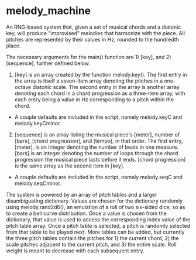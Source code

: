 # melody_machine
An RNG-based system that, given a set of musical chords and a diatonic key, will produce "improvised" melodies that harmonize with the piece. All pitches are represented by their values in Hz, rounded to the hundredth place.

The necessary arguments for the main() function are 1) [key], and 2) [sequence], further defined below.
  1)  [key] is an array created by the function melody.key(). The first entry in the array is itself a seven-item array denoting the pitches in a one-octave diatonic scale. The second entry in the array is another array denoting each chord in a chord progression as a three-item array, with each entry being a value in Hz corresponding to a pitch within the chord.
  * A couple defaults are included in the script, namely melody.keyC and melody.keyCminor.
  2)  [sequence] is an array listing the musical piece's [meter], number of [bars], [chord progression], and [tempo], in that order. The first entry, [meter], is an integer denoting the number of beats in one measure. [bars] is an integer denoting the number of loops through the chord progression the musical piece lasts before it ends. [chord progression] is the same array as the second item in [key].
  * A couple defaults are included in the script, namely melody.seqC and melody.seqCminor.

  The system is powered by an array of pitch tables and a larger disambiguating dictionary. Values are chosen for the dictionary randomly using melody.rand2d6(), an emulation of a roll of two six-sided dice, so as to create a bell curve distribution. Once a value is chosen from the dictionary, that value is used to access the corresponding index value of the pitch table array. Once a pitch table is selected, a pitch is randomly selected from that table to be played next. 
  More tables can be added, but currently the three pitch tables contain the pitches for 1) the current chord, 2) the scale pitches adjacent to the current pitch, and 3) the entire scale. Roll weight is meant to decrease with each subsequent entry.
